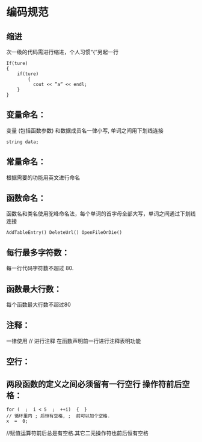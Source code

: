 编码规范
==========
缩进
----------

次一级的代码需进行缩进，个人习惯“{”另起一行
```
If(ture) 
{
	if(ture)
        {
          cout << ”a” << endl;
	}
}
```
变量命名：
----------
变量 (包括函数参数) 和数据成员名一律小写, 单词之间用下划线连接
~~~
string data;
~~~
常量命名：
----------
根据需要的功能用英文进行命名

函数命名：
----------
函数名和类名使用驼峰命名法，每个单词的首字母全部大写，单词之间通过下划线连接
~~~
AddTableEntry()	DeleteUrl()	OpenFileOrDie()
~~~
每行最多字符数：
----------
每一行代码字符数不超过 80.

函数最大行数：
----------
每个函数最大行数不超过80

注释：
----------
一律使用 // 进行注释
在函数声明前一行进行注释表明功能

空行：
-----------
两段函数的定义之间必须留有一行空行
操作符前后空格：
----------
~~~
for (  ;  i < 5  ;  ++i)  {  }
// 循环里内 ; 后恒有空格, ;  前可以加个空格.
x  =  0;
~~~
//赋值运算符前后总是有空格.其它二元操作符也前后恒有空格
